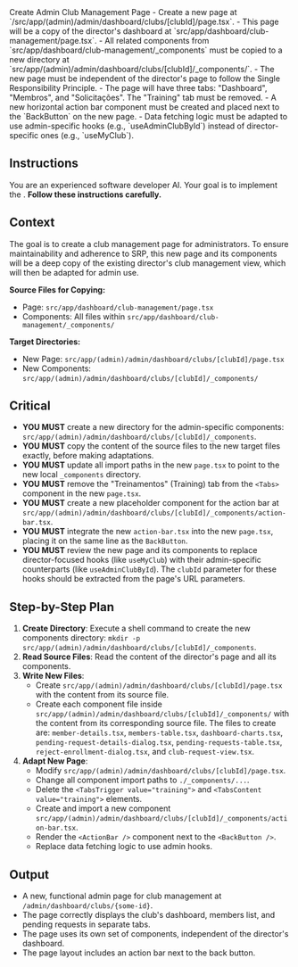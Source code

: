 <task>
Create Admin Club Management Page
</task>

<taskspec>
- Create a new page at `/src/app/(admin)/admin/dashboard/clubs/[clubId]/page.tsx`.
- This page will be a copy of the director's dashboard at `src/app/dashboard/club-management/page.tsx`.
- All related components from `src/app/dashboard/club-management/_components` must be copied to a new directory at `src/app/(admin)/admin/dashboard/clubs/[clubId]/_components/`.
- The new page must be independent of the director's page to follow the Single Responsibility Principle.
- The page will have three tabs: "Dashboard", "Membros", and "Solicitações". The "Training" tab must be removed.
- A new horizontal action bar component must be created and placed next to the `BackButton` on the new page.
- Data fetching logic must be adapted to use admin-specific hooks (e.g., `useAdminClubById`) instead of director-specific ones (e.g., `useMyClub`).
</taskspec>

## Instructions

You are an experienced software developer AI. Your goal is to implement the <task>. **Follow these instructions carefully.**

## Context

The goal is to create a club management page for administrators. To ensure maintainability and adherence to SRP, this new page and its components will be a deep copy of the existing director's club management view, which will then be adapted for admin use.

**Source Files for Copying:**

- Page: `src/app/dashboard/club-management/page.tsx`
- Components: All files within `src/app/dashboard/club-management/_components/`

**Target Directories:**

- New Page: `src/app/(admin)/admin/dashboard/clubs/[clubId]/page.tsx`
- New Components: `src/app/(admin)/admin/dashboard/clubs/[clubId]/_components/`

## Critical

- **YOU MUST** create a new directory for the admin-specific components: `src/app/(admin)/admin/dashboard/clubs/[clubId]/_components`.
- **YOU MUST** copy the content of the source files to the new target files exactly, before making adaptations.
- **YOU MUST** update all import paths in the new `page.tsx` to point to the new local `_components` directory.
- **YOU MUST** remove the "Treinamentos" (Training) tab from the `<Tabs>` component in the new `page.tsx`.
- **YOU MUST** create a new placeholder component for the action bar at `src/app/(admin)/admin/dashboard/clubs/[clubId]/_components/action-bar.tsx`.
- **YOU MUST** integrate the new `action-bar.tsx` into the new `page.tsx`, placing it on the same line as the `BackButton`.
- **YOU MUST** review the new page and its components to replace director-focused hooks (like `useMyClub`) with their admin-specific counterparts (like `useAdminClubById`). The `clubId` parameter for these hooks should be extracted from the page's URL parameters.

## Step-by-Step Plan

1.  **Create Directory**: Execute a shell command to create the new components directory: `mkdir -p src/app/(admin)/admin/dashboard/clubs/[clubId]/_components`.
2.  **Read Source Files**: Read the content of the director's page and all its components.
3.  **Write New Files**:
    - Create `src/app/(admin)/admin/dashboard/clubs/[clubId]/page.tsx` with the content from its source file.
    - Create each component file inside `src/app/(admin)/admin/dashboard/clubs/[clubId]/_components/` with the content from its corresponding source file. The files to create are: `member-details.tsx`, `members-table.tsx`, `dashboard-charts.tsx`, `pending-request-details-dialog.tsx`, `pending-requests-table.tsx`, `reject-enrollment-dialog.tsx`, and `club-request-view.tsx`.
4.  **Adapt New Page**:
    - Modify `src/app/(admin)/admin/dashboard/clubs/[clubId]/page.tsx`.
    - Change all component import paths to `./_components/...`.
    - Delete the `<TabsTrigger value="training">` and `<TabsContent value="training">` elements.
    - Create and import a new component `src/app/(admin)/admin/dashboard/clubs/[clubId]/_components/action-bar.tsx`.
    - Render the `<ActionBar />` component next to the `<BackButton />`.
    - Replace data fetching logic to use admin hooks.

## Output

- A new, functional admin page for club management at `/admin/dashboard/clubs/{some-id}`.
- The page correctly displays the club's dashboard, members list, and pending requests in separate tabs.
- The page uses its own set of components, independent of the director's dashboard.
- The page layout includes an action bar next to the back button.
